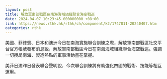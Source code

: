 ```yaml
---
layout: post
title: 解放軍南部戰區在南海海域組織聯合海空戰巡
date: 2024-04-07 10:23:45.000000000 +08:00
link: https://news.rthk.hk/rthk/ch/component/k2/1747811-20240407.htm
categories: rthk
---
```


美國、菲律賓、日本和澳洲今日在南海實施聯合訓練之際，解放軍南部戰區社交平台官方帳號發布消息說，解放軍南部戰區今日在南海海域組織聯合海空戰巡。強調一切攪局南海、製造熱點的軍事活動盡在掌握。

美菲日澳昨日發表聯合聲明說，今次聯合訓練將有助強化四國的戰術、技能等相互運用。
